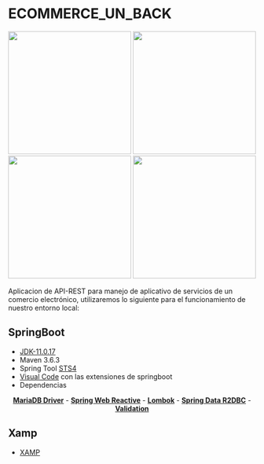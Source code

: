 # ECOMMERCE_UN_BACK

<p align="center">
<a href="https://spring.io" target="_blank"><img src="https://upload.wikimedia.org/wikipedia/commons/thumb/4/44/Spring_Framework_Logo_2018.svg/800px-Spring_Framework_Logo_2018.svg.png" width="250"></a>
<a href="https://www.apachefriends.org/download.html" target="_blank"><img src="https://upload.wikimedia.org/wikipedia/commons/thumb/0/03/Xampp_logo.svg/2560px-Xampp_logo.svg.png" width="250"></a>
<a><img src="https://upload.wikimedia.org/wikipedia/commons/thumb/c/ca/MariaDB_colour_logo.svg/2560px-MariaDB_colour_logo.svg.png" width="250"></a>
<a><img src="https://refactorizando.com/wp-content/uploads/2021/04/spring-boot-reactive.png" width="250"></a>
</p>




Aplicacion de API-REST para manejo de aplicativo de servicios de un comercio electrónico, utilizaremos lo siguiente para el funcionamiento de nuestro entorno local:

## SpringBoot

- [JDK-11.0.17](https://www.oracle.com/co/java/technologies/javase/jdk11-archive-downloads.html)
- Maven 3.6.3
- Spring Tool [STS4](https://download.springsource.com/release/STS4/4.17.2.RELEASE/dist/e4.26/spring-tool-suite-4-4.17.2.RELEASE-e4.26.0-win32.win32.x86_64.self-extracting.jar)
- [Visual Code](https://code.visualstudio.com/download) con las extensiones de springboot
- Dependencias

<p align="center">
<a href="#"><strong>MariaDB Driver</strong></a> -
<a href="#"><strong>Spring Web Reactive</strong></a> -
<a href="#"><strong>Lombok</strong></a> -
<a href="#"><strong>Spring Data R2DBC</strong></a> -
<a href="#"><strong>Validation</strong></a> 
</p>

## Xamp

- [XAMP](https://sourceforge.net/projects/xampp/files/XAMPP%20Windows/8.2.0/xampp-windows-x64-8.2.0-0-VS16-installer.exe)


